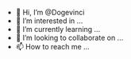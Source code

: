- 👋 Hi, I’m @Dogevinci
- 👀 I’m interested in ...
- 🌱 I’m currently learning ...
- 💞️ I’m looking to collaborate on ...
- 📫 How to reach me ...

<!---
Dogevinci/Dogevinci is a ✨ special ✨ repository because its `README.md` (this file) appears on your GitHub profile.
You can click the Preview link to take a look at your changes.
--->
